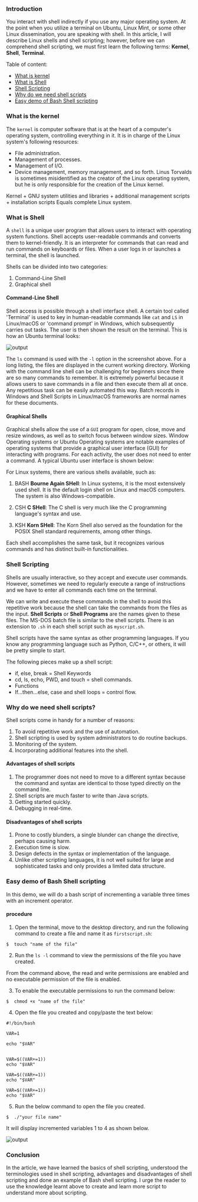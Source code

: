 ### Introduction
You interact with shell indirectly if you use any major operating system. At the point when you utilize a terminal on Ubuntu, Linux Mint, or some other Linux dissemination, you are speaking with shell. In this article, I will describe Linux shells and shell scripting; however, before we can comprehend shell scripting, we must first learn the following terms: **Kernel**, **Shell**, **Terminal**.

Table of content:
- [What is kernel](#what-is-kernel)
- [What is Shell](#what-is-shell)
- [Shell Scripting](#shell-scripting)
- [Why do we need shell scripts](#why-do-we-need-shell-scripts)
- [Easy demo of Bash Shell scripting](#easy-demo-of-bash-shell-scripting)

### What is the kernel

The `kernel` is computer software that is at the heart of a computer's operating system, controlling everything in it. It is in charge of the Linux system's following resources:

- File administration. 
- Management of processes.
- Management of I/O.
- Device management, memory management, and so forth. 
Linus Torvalds is sometimes misidentified as the creator of the Linux operating system, but he is only responsible for the creation of the Linux kernel. 

Kernel + GNU system utilities and libraries + additional management scripts + installation scripts Equals complete Linux system.

### What is Shell
A `shell` is a unique user program that allows users to interact with operating system functions. Shell accepts user-readable commands and converts them to kernel-friendly. It is an interpreter for commands that can read and run commands on keyboards or files. When a user logs in or launches a terminal, the shell is launched.

Shells can be divided into two categories: 
1. Command-Line Shell
2. Graphical shell

#### Command-Line Shell
Shell access is possible through a shell interface shell. A certain tool called 'Terminal' is used to key in human-readable commands like `cat` and `LS` in Linux/macOS or 'command prompt' in Windows, which subsequently carries out tasks. The user is then shown the result on the terminal. This is how an Ubuntu  terminal looks:

![output](/engineering-education/Introduction-to-Linux-Shell-and-Shell-Scripting/ubuntu_terminal.png)

The `ls` command is used with the `-l` option in the screenshot above. For a long listing, the files are displayed in the current working directory. Working with the command line shell can be challenging for beginners since there are so many commands to remember. It is extremely powerful because it allows users to save commands in a file and then execute them all at once. Any repetitious task can be easily automated this way. Batch records in Windows and Shell Scripts in Linux/macOS frameworks are normal names for these documents.

#### Graphical Shells
Graphical shells allow the use of a `GUI` program for open, close, move and resize windows, as well as to switch focus between window sizes. Window Operating systems or Ubuntu Operating systems are notable examples of operating systems that provide a graphical user interface (GUI) for interacting with programs. For each activity, the user does not need to enter a command. A typical Ubuntu user interface is shown below:

For Linux systems, there are various shells available, such as: 

1. BASH **Bourne Again SHell**: In Linux systems, it is the most extensively used shell. It is the default login shell on Linux and macOS computers. The system is also Windows-compatible.

2. CSH **C SHell**: The C shell is very much like the C programming language's syntax and use.

3. KSH **Korn SHell**: The Korn Shell also served as the foundation for the POSIX Shell standard requirements, among other things. 

Each shell accomplishes the same task, but it recognizes various commands and has distinct built-in functionalities.

### Shell Scripting

Shells are usually interactive, so they accept and execute user commands. However, sometimes we need to regularly execute a range of instructions and we have to enter all commands each time on the terminal.

We can write and execute these commands in the shell to avoid this repetitive work because the shell can take the commands from the files as the input. **Shell Scripts** or **Shell Programs** are the names given to these files. The MS-DOS batch file is similar to the shell scripts. There is an extension to `.sh` in each shell script such as `myscript.sh`.

Shell scripts have the same syntax as other programming languages. If you know any programming language such as Python, C/C++, or others, it will be pretty simple to start.

The following pieces make up a shell script:

- if, else, break = Shell Keywords
- cd, ls, echo, PWD, and touch = shell commands.
- Functions
- If...then...else, case and shell loops = control flow.

### Why do we need shell scripts? 
 Shell scripts come in handy for a number of reasons:

1. To avoid repetitive work and the use of automation.
2. Shell scripting is used by system administrators to do routine backups.
3. Monitoring of the system.
4. Incorporating additional features into the shell.

#### Advantages of shell scripts
1. The programmer does not need to move to a different syntax because the command and syntax are identical to those typed directly on the command line.
2. Shell scripts are much faster to write than Java scripts.
3. Getting started quickly.
4. Debugging in real-time.

#### Disadvantages of shell scripts
1. Prone to costly blunders, a single blunder can change the directive, perhaps causing harm. 
2. Execution time is slow. 
3. Design defects in the syntax or implementation of the language.
4. Unlike other scripting languages, it is not well suited for large and sophisticated tasks and only provides a limited data structure.

### Easy demo of Bash Shell scripting
In this demo, we will do a bash script of incrementing a variable three times with an increment operator.

#### procedure
1. Open the terminal, move to the desktop directory, and run the following command to create a file and name it as `firstscript.sh`:

```
$  touch "name of the file"
```

2. Run the `ls -l` command to view the permissions of the file you have created.

From the command above, the read and write permissions are enabled and no executable permission of the file is enabled. 

3. To enable the executable permissions to run the command below:

```
$  chmod +x "name of the file"
```

4. Open the file you created  and copy/paste the text below:


```
#!/bin/bash

VAR=1

echo "$VAR"


VAR=$((VAR+=1))
echo "$VAR"

VAR=$((VAR+=1))
echo "$VAR"

VAR=$((VAR+=1))
echo "$VAR"
```

5. Run the below command to open the file you created.

```
$  ./"your file name"
```

 It will display incremented variables 1 to 4 as shown below.

![output](/engineering-education/Introduction-to-Linux-Shell-and-Shell-Scripting/bash_script.png)


### Conclusion
In the article, we have learned the basics of shell scripting, understood the terminologies used in shell scripting, advantages and disadvantages of shell scripting and done an example of Bash shell scripting. I urge the reader to use the knowledge learnt above to create and learn more script to understand more about scripting.